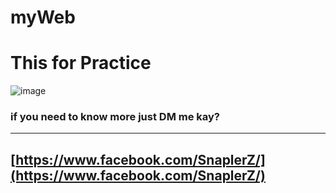 # myWeb
# This for Practice
![image](https://scontent.fbkk10-1.fna.fbcdn.net/v/t1.0-9/46506284_2077695238964715_6530900070269714432_o.jpg?_nc_cat=103&ccb=2&_nc_sid=e3f864&_nc_eui2=AeGNTKWElvk1aNIcDlim63we2e6wxTfSdo7Z7rDFN9J2jku1a1dIXOGf9tNaMnWDWwjfjotOCzdRHhyipaUrZGcg&_nc_ohc=5uALLDIRA8MAX9_r-hv&_nc_ht=scontent.fbkk10-1.fna&oh=8d179499c32bccd5b9b1f8d3183de54e&oe=600AE145)
### if you need to know more just DM me kay?
 
-----------------------------------------------          
[https://www.facebook.com/SnaplerZ/](https://www.facebook.com/SnaplerZ/)
-----------------------------------------------

          
